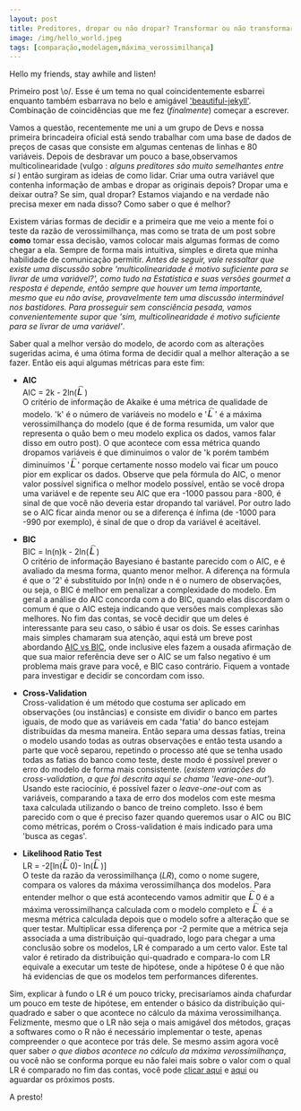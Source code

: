 ```yaml
---
layout: post
title: Preditores, dropar ou não dropar? Transformar ou não transformar? (Primeiro post!)
image: /img/hello_world.jpeg
tags: [comparação,modelagem,máxima_verossimilhança]
---
```


Hello my friends, stay awhile and listen!

 Primeiro post \o/. Esse é um tema no qual coincidentemente esbarrei enquanto também esbarrava no belo e amigável ['beautiful-jekyll'](https://deanattali.com/beautiful-jekyll/). Combinação de coincidências que me fez (*finalmente*) começar a escrever.  
 
 Vamos a questão, recentemente me uni a um grupo de Devs e nossa primeira brincadeira oficial está sendo trabalhar com uma base de dados de preços de casas que consiste em algumas centenas de linhas e 80 variáveis. Depois de desbravar um pouco a base,observamos multicolinearidade (vulgo : *alguns preditores são muito semelhantes entre si* ) então surgiram as ideias de como lidar. Criar uma outra variável que contenha informação de ambas e dropar as originais depois? Dropar uma e deixar outra? Se sim, qual dropar? Estamos viajando e na verdade não precisa mexer em nada disso? Como saber o que é melhor?   
 
 Existem várias formas de decidir e a primeira que me veio a mente foi o teste da razão de verossimilhança, mas como se trata de um post sobre **como** tomar essa decisão, vamos colocar mais algumas formas de como chegar a ela. Sempre de forma mais intuitiva, simples e direta que minha habilidade de comunicação permitir. *Antes de seguir, vale ressaltar que existe uma discussão sobre 'multicolinearidade é motivo suficiente para se livrar de uma variável?', como tudo na Estatística e suas versões gourmet a resposta é depende, então sempre que houver um tema importante, mesmo que eu não avise, provavelmente tem uma discussão interminável nos bastidores. Para prosseguir sem consciência pesada, vamos convenientemente supor que 'sim, multicolinearidade é motivo suficiente para se livrar de uma variável'*.  
 
 Saber qual a melhor versão do modelo, de acordo com as alterações sugeridas acima, é uma ótima forma de decidir qual a melhor alteração a se fazer. Então eis aqui algumas métricas para este fim:
 
 * **AIC**    
   AIC = 2k - 2ln(![L_hat](https://raw.githubusercontent.com/IanniMuliterno/iannimuliterno.github.io/master/img/L_hat.png))   
  O critério de informação de Akaike é uma métrica de qualidade de modelo. 'k' é o número de variáveis no modelo e '![L_hat](https://raw.githubusercontent.com/IanniMuliterno/iannimuliterno.github.io/master/img/L_hat.png)' é a máxima verossimilhança do modelo (que é de forma resumida, um valor que representa o quão bem o meu modelo explica os dados, vamos falar disso em outro post). O que acontece com essa métrica quando dropamos variáveis é que diminuimos o valor de 'k porém também diminuímos '![L_hat](https://raw.githubusercontent.com/IanniMuliterno/iannimuliterno.github.io/master/img/L_hat.png)' porque certamente nosso modelo vai ficar um pouco pior em explicar os dados. Observe que pela fórmula do AIC, o menor valor possível significa o melhor modelo possível, então se você dropa uma variável e de repente seu AIC que era -1000 passou para -800, é sinal de que você não deveria estar dropando tal variável. Por outro lado se o AIC ficar ainda menor ou se a diferença é ínfima (de -1000 para -990 por exemplo), é sinal de que o drop da variável é aceitável.  
   
 * **BIC**  
   BIC = ln(n)k - 2ln(![L_hat](https://raw.githubusercontent.com/IanniMuliterno/iannimuliterno.github.io/master/img/L_hat.png))  
   O critério de informação Bayesiano é bastante parecido com o AIC, e é avaliado da mesma forma, quanto menor melhor. A diferença na fórmula é que o '2' é substituido por ln(n) onde n é o numero de observações, ou seja, o BIC é melhor em penalizar a complexidade do modelo. Em geral a análise do AIC concorda com a do BIC, quando elas discordam o comum é que o AIC esteja indicando que versões mais complexas são melhores. No fim das contas, se você decidir que um deles é interessante para seu caso, o sábio é usar os dois. Se esses carinhas mais simples chamaram sua atenção, aqui está um breve post abordando [AIC vs BIC](https://www.methodology.psu.edu/resources/AIC-vs-BIC/), onde inclusive eles fazem a ousada afirmação de que sua maior referência deve ser o AIC se um falso negativo é um problema mais grave para você, e BIC caso contrário. Fiquem a vontade para investigar e decidir se concordam com isso.  
   
 * **Cross-Validation**  
 Cross-validation é um método que costuma ser aplicado em observações (ou instâncias) e consiste em dividir o banco em partes iguais, de modo que as variáveis em cada 'fatia' do banco estejam distribuídas da mesma maneira. Então separa uma dessas fatias, treina o modelo usando todas as outras observações e então testa usando a parte que você separou, repetindo o processo até que se tenha usado todas as fatias do banco como teste, deste modo é possível prever o erro do modelo de forma mais consistente. (*existem variações do cross-validation, a que foi descrita aqui se chama 'leave-one-out'*).
 Usando este raciocínio, é possível fazer o *leave-one-out* com as variáveis, comparando a taxa de erro dos modelos com este mesma taxa calculada utilizando o banco de treino completo. Isso é bem parecido com o que é preciso fazer quando queremos usar o AIC ou BIC como métricas, porém o Cross-validation é mais indicado para uma 'busca as cegas'.
 
 * **Likelihood Ratio Test**  
 LR = -2\[ln(![L_hat](https://raw.githubusercontent.com/IanniMuliterno/iannimuliterno.github.io/master/img/L_hat.png)0)- ln(![L_hat](https://raw.githubusercontent.com/IanniMuliterno/iannimuliterno.github.io/master/img/L_hat.png))\]  
 O teste da razão da verossimilhança (*LR*), como o nome sugere, compara os valores da máxima verossimilhança dos modelos. Para entender melhor o que está acontecendo vamos admitir que ![L_hat](https://raw.githubusercontent.com/IanniMuliterno/iannimuliterno.github.io/master/img/L_hat.png)0 é a máxima verossimilhança calculada com o modelo completo e ![L_hat](https://raw.githubusercontent.com/IanniMuliterno/iannimuliterno.github.io/master/img/L_hat.png) é a mesma métrica calculada depois que o modelo sofre a alteração que se quer testar. Multiplicar essa diferença por -2 permite que a métrica seja associada a uma distribuição qui-quadrado, logo para chegar a uma conclusão sobre os modelos, LR é comparado a um certo valor. Este tal valor é retirado da distribuição qui-quadrado e compara-lo com LR equivale a executar um teste de hipótese, onde a hipótese 0 é que não há evidencias de que os modelos tem performances diferentes.  


 Sim, explicar à fundo o LR é um pouco tricky, precisaríamos ainda chafurdar um pouco em teste de hipótese, em entender o básico da distribuição qui-quadrado e saber o que acontece no cálculo da máxima verossimilhança. Felizmente, mesmo que o LR não seja o mais amigável dos métodos, graças a softwares como o R não é necessário implementar o teste, apenas compreender o que acontece por trás dele. Se mesmo assim agora você quer saber *o que diabos acontece no cálculo da máxima verossimilhança*, ou você não se conforma porque eu não falei mais sobre o valor com o qual LR é comparado no fim das contas, você pode [clicar aqui](https://en.wikipedia.org/wiki/Likelihood-ratio_test) e [aqui](http://www.portalaction.com.br/confiabilidade/421-metodo-de-maxima-verossimilhanca) ou aguardar os próximos posts.
 
 A presto!
